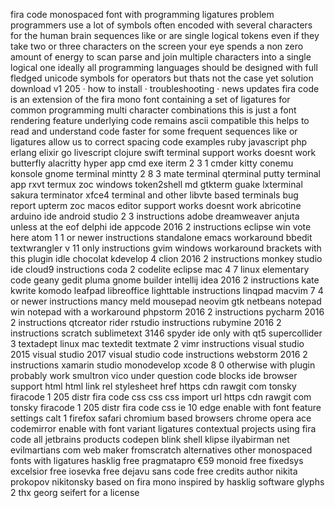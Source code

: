 fira code monospaced font with programming ligatures problem programmers use a lot of symbols often encoded with several characters for the human brain sequences like or are single logical tokens even if they take two or three characters on the screen your eye spends a non zero amount of energy to scan parse and join multiple characters into a single logical one ideally all programming languages should be designed with full fledged unicode symbols for operators but thats not the case yet solution download v1 205 · how to install · troubleshooting · news updates fira code is an extension of the fira mono font containing a set of ligatures for common programming multi character combinations this is just a font rendering feature underlying code remains ascii compatible this helps to read and understand code faster for some frequent sequences like or ligatures allow us to correct spacing code examples ruby javascript php erlang elixir go livescript clojure swift terminal support works doesnt work butterfly alacritty hyper app cmd exe iterm 2 3 1 cmder kitty conemu konsole gnome terminal mintty 2 8 3 mate terminal qterminal putty terminal app rxvt termux zoc windows token2shell md gtkterm guake lxterminal sakura terminator xfce4 terminal and other libvte based terminals bug report upterm zoc macos editor support works doesnt work abricotine arduino ide android studio 2 3 instructions adobe dreamweaver anjuta unless at the eof delphi ide appcode 2016 2 instructions eclipse win vote here atom 1 1 or newer instructions standalone emacs workaround bbedit textwrangler v 11 only instructions gvim windows workaround brackets with this plugin idle chocolat kdevelop 4 clion 2016 2 instructions monkey studio ide cloud9 instructions coda 2 codelite eclipse mac 4 7 linux elementary code geany gedit pluma gnome builder intellij idea 2016 2 instructions kate kwrite komodo leafpad libreoffice lighttable instructions linqpad macvim 7 4 or newer instructions mancy meld mousepad neovim gtk netbeans notepad win notepad with a workaround phpstorm 2016 2 instructions pycharm 2016 2 instructions qtcreator rider rstudio instructions rubymine 2016 2 instructions scratch sublimetext 3146 spyder ide only with qt5 supercollider 3 textadept linux mac textedit textmate 2 vimr instructions visual studio 2015 visual studio 2017 visual studio code instructions webstorm 2016 2 instructions xamarin studio monodevelop xcode 8 0 otherwise with plugin probably work smultron vico under question code blocks ide browser support html html link rel stylesheet href https cdn rawgit com tonsky firacode 1 205 distr fira code css css css import url https cdn rawgit com tonsky firacode 1 205 distr fira code css ie 10 edge enable with font feature settings calt 1 firefox safari chromium based browsers chrome opera ace codemirror enable with font variant ligatures contextual projects using fira code all jetbrains products codepen blink shell klipse ilyabirman net evilmartians com web maker fromscratch alternatives other monospaced fonts with ligatures hasklig free pragmatapro €59 monoid free fixedsys excelsior free iosevka free dejavu sans code free credits author nikita prokopov nikitonsky based on fira mono inspired by hasklig software glyphs 2 thx georg seifert for a license